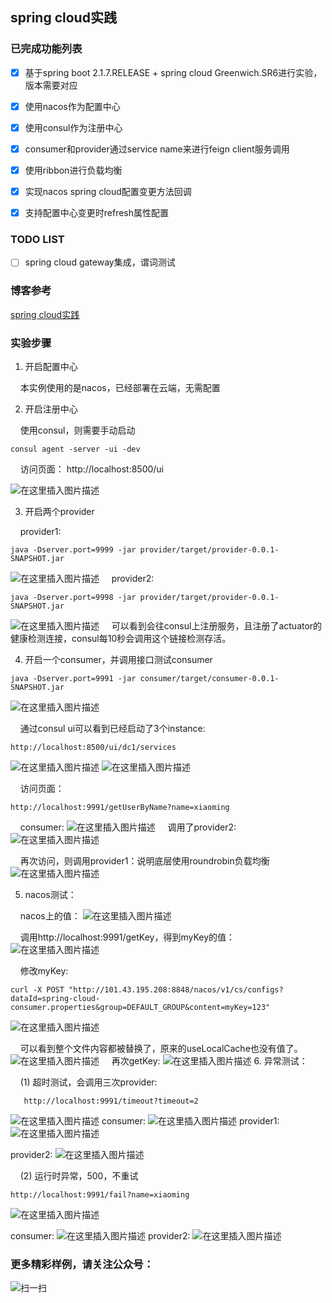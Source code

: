 ## spring cloud实践

### 已完成功能列表
- [x] 基于spring boot 2.1.7.RELEASE + spring cloud Greenwich.SR6进行实验，版本需要对应
- [x] 使用nacos作为配置中心
- [x] 使用consul作为注册中心
- [x] consumer和provider通过service name来进行feign client服务调用
- [x] 使用ribbon进行负载均衡
- [x] 实现nacos spring cloud配置变更方法回调
- [x] 支持配置中心变更时refresh属性配置


### TODO LIST
- [ ] spring cloud gateway集成，谓词测试

### 博客参考
[spring cloud实践](https://blog.csdn.net/ac_dao_di/article/details/126070583)


### 实验步骤
1. 开启配置中心

&nbsp;&nbsp;&nbsp;&nbsp;本实例使用的是nacos，已经部署在云端，无需配置

2. 开启注册中心

&nbsp;&nbsp;&nbsp;&nbsp;使用consul，则需要手动启动
```
consul agent -server -ui -dev
```

&nbsp;&nbsp;&nbsp;&nbsp;访问页面：
http://localhost:8500/ui

![在这里插入图片描述](https://img-blog.csdnimg.cn/7a20457796044a97a2c17610fa13b3aa.png#pic_center)


3. 开启两个provider

&nbsp;&nbsp;&nbsp;&nbsp;provider1:
```
java -Dserver.port=9999 -jar provider/target/provider-0.0.1-SNAPSHOT.jar
```
![在这里插入图片描述](https://img-blog.csdnimg.cn/1992ce5e337d40458ee8e69cc9dcfdd3.png#pic_center)
&nbsp;&nbsp;&nbsp;&nbsp;provider2:
```
java -Dserver.port=9998 -jar provider/target/provider-0.0.1-SNAPSHOT.jar
```
![在这里插入图片描述](https://img-blog.csdnimg.cn/a39c574ee7a04961955c5f2809ff58cb.png#pic_center)
&nbsp;&nbsp;&nbsp;&nbsp;可以看到会往consul上注册服务，且注册了actuator的健康检测连接，consul每10秒会调用这个链接检测存活。


4. 开启一个consumer，并调用接口测试consumer

```
java -Dserver.port=9991 -jar consumer/target/consumer-0.0.1-SNAPSHOT.jar

```
![在这里插入图片描述](https://img-blog.csdnimg.cn/7039ce77fb784938954eba642590e800.png#pic_center)


&nbsp;&nbsp;&nbsp;&nbsp;通过consul ui可以看到已经启动了3个instance:
```
http://localhost:8500/ui/dc1/services
```
![在这里插入图片描述](https://img-blog.csdnimg.cn/1887dce0170a4712aae2245e1a1add82.png#pic_center)
![在这里插入图片描述](https://img-blog.csdnimg.cn/0ea7fc5210754a84b48dd98cc726fc3f.png#pic_center)


&nbsp;&nbsp;&nbsp;&nbsp;访问页面：
```
http://localhost:9991/getUserByName?name=xiaoming
```

&nbsp;&nbsp;&nbsp;&nbsp;consumer:
![在这里插入图片描述](https://img-blog.csdnimg.cn/ffe0badf0647426d841f79c3885a4c66.png#pic_center)
&nbsp;&nbsp;&nbsp;&nbsp;调用了provider2:
![在这里插入图片描述](https://img-blog.csdnimg.cn/f3e0bc43ef944049be092407b6c568d2.png#pic_center)

&nbsp;&nbsp;&nbsp;&nbsp;再次访问，则调用provider1：说明底层使用roundrobin负载均衡
![在这里插入图片描述](https://img-blog.csdnimg.cn/7601eba2b3664c80ad794941a9338cbe.png#pic_center)

5. nacos测试：

&nbsp;&nbsp;&nbsp;&nbsp;nacos上的值：
![在这里插入图片描述](https://img-blog.csdnimg.cn/23f66819f7e04500bdd952fa8c78e785.png#pic_center)

&nbsp;&nbsp;&nbsp;&nbsp;调用http://localhost:9991/getKey，得到myKey的值：
![在这里插入图片描述](https://img-blog.csdnimg.cn/a882bb2439f7424db0c7cff0879130ab.png#pic_center)

&nbsp;&nbsp;&nbsp;&nbsp;修改myKey:
```
curl -X POST "http://101.43.195.208:8848/nacos/v1/cs/configs?dataId=spring-cloud-consumer.properties&group=DEFAULT_GROUP&content=myKey=123"
```

![在这里插入图片描述](https://img-blog.csdnimg.cn/b62ae5f9c33f45ffb0037ca242d35708.png#pic_center)

&nbsp;&nbsp;&nbsp;&nbsp;可以看到整个文件内容都被替换了，原来的useLocalCache也没有值了。
![在这里插入图片描述](https://img-blog.csdnimg.cn/7f304912f82244c180afb12b9cf6d83a.png#pic_center)
&nbsp;&nbsp;&nbsp;&nbsp;再次getKey:
![在这里插入图片描述](https://img-blog.csdnimg.cn/968e611fe0a14a9198a31e4e08c30dcc.png#pic_center)
6. 异常测试：
   

&nbsp;&nbsp;&nbsp;&nbsp;(1) 超时测试，会调用三次provider:

```
   http://localhost:9991/timeout?timeout=2

```

   ![在这里插入图片描述](https://img-blog.csdnimg.cn/97c4878b97a141cc8958539f84662351.png#pic_center)
   consumer:
   ![在这里插入图片描述](https://img-blog.csdnimg.cn/e63297114fe342c28af4fe59b48bb4fa.png#pic_center)
   provider1:
   ![在这里插入图片描述](https://img-blog.csdnimg.cn/1303f0993bfc45b8829e23ba6669fa21.png#pic_center)


provider2:
![在这里插入图片描述](https://img-blog.csdnimg.cn/dbb66af8d1944ed4b4636693ea178920.png#pic_center)


&nbsp;&nbsp;&nbsp;&nbsp;(2) 运行时异常，500，不重试

```
http://localhost:9991/fail?name=xiaoming

```

![在这里插入图片描述](https://img-blog.csdnimg.cn/cad1e02a8fa840fb98943eac97f82444.png#pic_center)

consumer:
![在这里插入图片描述](https://img-blog.csdnimg.cn/45bf085cc91f4a259a7f30fb9fc1a44b.png#pic_center)
provider2:
![在这里插入图片描述](https://img-blog.csdnimg.cn/448a71cfb04848668ade04611d926ccc.png#pic_center)


### 更多精彩样例，请关注公众号：
![扫一扫](https://img-blog.csdnimg.cn/e021faa547534e0080356b65d995b6f8.png?x-oss-process=image/watermark,type_ZHJvaWRzYW5zZmFsbGJhY2s,shadow_50,text_Q1NETiBAYWNfZGFvX2Rp,size_20,color_FFFFFF,t_70,g_se,x_16#pic_center)


